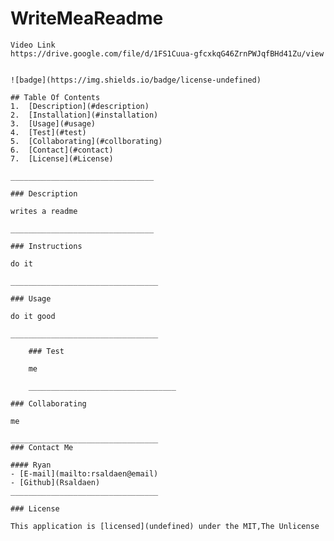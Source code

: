 # WriteMeaReadme
    Video Link
    https://drive.google.com/file/d/1FS1Cuua-gfcxkqG46ZrnPWJqfBHd41Zu/view
    
    
    ![badge](https://img.shields.io/badge/license-undefined)
    
    ## Table Of Contents
    1.  [Description](#description)
    2.  [Installation](#installation)
    3.  [Usage](#usage)
    4.  [Test](#test)
    5.  [Collaborating](#collborating)
    6.  [Contact](#contact)
    7.  [License](#License)

    ________________________________

    ### Description

    writes a readme

    ________________________________

    ### Instructions

    do it

    _________________________________

    ### Usage

    do it good

    _________________________________
    
        ### Test
    
        me
    
        _________________________________

    ### Collaborating

    me

    _________________________________
    ### Contact Me

    #### Ryan
    - [E-mail](mailto:rsaldaen@email)
    - [Github](Rsaldaen)
    _________________________________

    ### License

    This application is [licensed](undefined) under the MIT,The Unlicense
    
